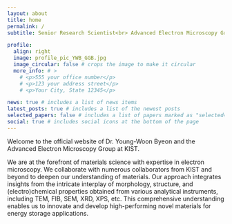 ```yaml
---
layout: about
title: home
permalink: /
subtitle: Senior Research Scientist<br> Advanced Electron Microscopy Group<br> <a href="https://www.kist.re.kr">Korea Institute of Science and Technology (KIST)</a>

profile:
  align: right
  image: profile_pic_YWB_GGB.jpg
  image_circular: false # crops the image to make it circular
  more_info: # >
    # <p>555 your office number</p>
    # <p>123 your address street</p>
    # <p>Your City, State 12345</p>

news: true # includes a list of news items
latest_posts: true # includes a list of the newest posts
selected_papers: false # includes a list of papers marked as "selected={true}"
social: true # includes social icons at the bottom of the page
---
```


Welcome to the official website of Dr. Young-Woon Byeon and the Advanced Electron Microscopy Group at KIST. 

We are at the forefront of materials science with expertise in electron microscopy. We collaborate with numerous collaborators from KIST and beyond to deepen our understanding of materials. Our approach integrates insights from the intricate interplay of morphology, structure, and (electro)chemical properties obtained from various analytical instruments, including TEM, FIB, SEM, XRD, XPS, etc. This comprehensive understanding enables us to innovate and develop high-performing novel materials for energy storage applications.

<!--
Write your biography here. Tell the world about yourself. Link to your favorite [subreddit](http://reddit.com). You can put a picture in, too. The code is already in, just name your picture `prof_pic.jpg` and put it in the `img/` folder.

Put your address / P.O. box / other info right below your picture. You can also disable any of these elements by editing `profile` property of the YAML header of your `_pages/about.md`. Edit `_bibliography/papers.bib` and Jekyll will render your [publications page](/al-folio/publications/) automatically.

Link to your social media connections, too. This theme is set up to use [Font Awesome icons](https://fontawesome.com/) and [Academicons](https://jpswalsh.github.io/academicons/), like the ones below. Add your Facebook, Twitter, LinkedIn, Google Scholar, or just disable all of them.
-->